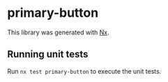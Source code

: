 # primary-button

This library was generated with [Nx](https://nx.dev).

## Running unit tests

Run `nx test primary-button` to execute the unit tests.
